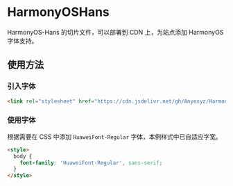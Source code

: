 # HarmonyOSHans

HarmonyOS-Hans 的切片文件，可以部署到 CDN 上，为站点添加 HarmonyOS 字体支持。

## 使用方法

### 引入字体

```html
<link rel="stylesheet" href="https://cdn.jsdelivr.net/gh/Anyexyz/HarmonyOSHans@main/common.css">
```

### 使用字体

根据需要在 CSS 中添加 `HuaweiFont-Regular` 字体，本例样式中已自适应字宽。

```html
<style>
  body {
    font-family: 'HuaweiFont-Regular', sans-serif;
  }
</style>
```